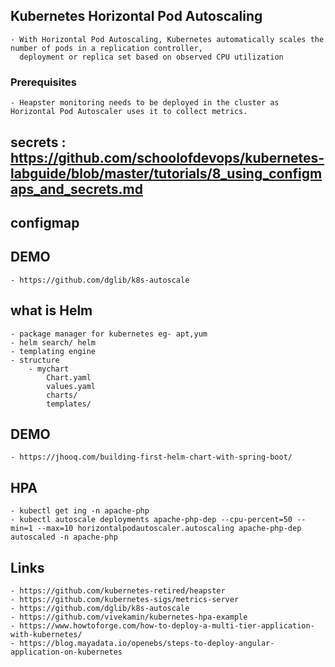 ## Kubernetes Horizontal Pod Autoscaling
    - With Horizontal Pod Autoscaling, Kubernetes automatically scales the number of pods in a replication controller, 
      deployment or replica set based on observed CPU utilization
### Prerequisites
    - Heapster monitoring needs to be deployed in the cluster as Horizontal Pod Autoscaler uses it to collect metrics.

## secrets : https://github.com/schoolofdevops/kubernetes-labguide/blob/master/tutorials/8_using_configmaps_and_secrets.md
## configmap

## DEMO
    - https://github.com/dglib/k8s-autoscale


## what is Helm
    - package manager for kubernetes eg- apt,yum
    - helm search/ helm 
    - templating engine
    - structure
        - mychart
            Chart.yaml
            values.yaml
            charts/
            templates/
## DEMO 
    - https://jhooq.com/building-first-helm-chart-with-spring-boot/


## HPA 
    - kubectl get ing -n apache-php
    - kubectl autoscale deployments apache-php-dep --cpu-percent=50 --min=1 --max=10 horizontalpodautoscaler.autoscaling apache-php-dep autoscaled -n apache-php

## Links
    - https://github.com/kubernetes-retired/heapster
    - https://github.com/kubernetes-sigs/metrics-server
    - https://github.com/dglib/k8s-autoscale
    - https://github.com/vivekamin/kubernetes-hpa-example
    - https://www.howtoforge.com/how-to-deploy-a-multi-tier-application-with-kubernetes/
    - https://blog.mayadata.io/openebs/steps-to-deploy-angular-application-on-kubernetes
